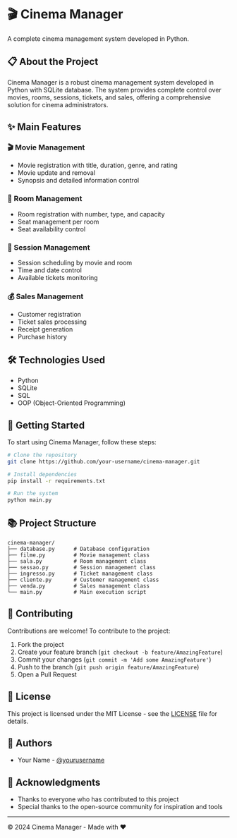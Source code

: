# 🎬 Cinema Manager

A complete cinema management system developed in Python.

## 📋 About the Project

Cinema Manager is a robust cinema management system developed in Python with SQLite database. The system provides complete control over movies, rooms, sessions, tickets, and sales, offering a comprehensive solution for cinema administrators.

## ✨ Main Features

### 🎬 Movie Management
- Movie registration with title, duration, genre, and rating
- Movie update and removal
- Synopsis and detailed information control

### 🎪 Room Management
- Room registration with number, type, and capacity
- Seat management per room
- Seat availability control

### 🎫 Session Management
- Session scheduling by movie and room
- Time and date control
- Available tickets monitoring

### 💰 Sales Management
- Customer registration
- Ticket sales processing
- Receipt generation
- Purchase history

## 🛠️ Technologies Used

- Python
- SQLite
- SQL
- OOP (Object-Oriented Programming)

## 🚀 Getting Started

To start using Cinema Manager, follow these steps:

```bash
# Clone the repository
git clone https://github.com/your-username/cinema-manager.git

# Install dependencies
pip install -r requirements.txt

# Run the system
python main.py
```

## 📚 Project Structure

```
cinema-manager/
├── database.py      # Database configuration
├── filme.py         # Movie management class
├── sala.py          # Room management class
├── sessao.py        # Session management class
├── ingresso.py      # Ticket management class
├── cliente.py       # Customer management class
├── venda.py         # Sales management class
└── main.py          # Main execution script
```

## 🤝 Contributing

Contributions are welcome! To contribute to the project:

1. Fork the project
2. Create your feature branch (`git checkout -b feature/AmazingFeature`)
3. Commit your changes (`git commit -m 'Add some AmazingFeature'`)
4. Push to the branch (`git push origin feature/AmazingFeature`)
5. Open a Pull Request

## 📝 License

This project is licensed under the MIT License - see the [LICENSE](LICENSE) file for details.

## 👥 Authors

- Your Name - [@yourusername](https://github.com/yourusername)

## 🙏 Acknowledgments

- Thanks to everyone who has contributed to this project
- Special thanks to the open-source community for inspiration and tools

---

© 2024 Cinema Manager - Made with ❤️
